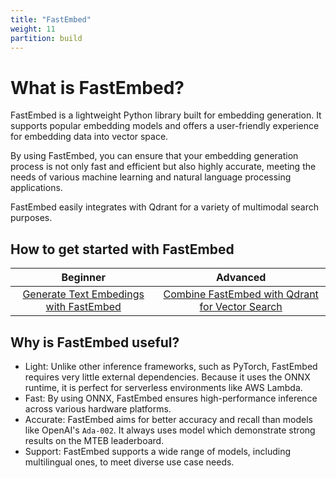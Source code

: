 ```yaml
---
title: "FastEmbed"
weight: 11
partition: build
---
```


# What is FastEmbed?
FastEmbed is a lightweight Python library built for embedding generation. It supports popular embedding models and offers a user-friendly experience for embedding data into vector space. 

By using FastEmbed, you can ensure that your embedding generation process is not only fast and efficient but also highly accurate, meeting the needs of various machine learning and natural language processing applications.

FastEmbed easily integrates with Qdrant for a variety of multimodal search purposes.

## How to get started with FastEmbed

|Beginner|Advanced|
|:-:|:-:|
|[Generate Text Embedings with FastEmbed](/documentation/fastembed/fastembed-quickstart/)|[Combine FastEmbed with Qdrant for Vector Search](/documentation/fastembed/fastembed-semantic-search/)|

## Why is FastEmbed useful?

- Light: Unlike other inference frameworks, such as PyTorch, FastEmbed requires very little external dependencies. Because it uses the ONNX runtime, it is perfect for serverless environments like AWS Lambda.
- Fast: By using ONNX, FastEmbed ensures high-performance inference across various hardware platforms.
- Accurate: FastEmbed aims for better accuracy and recall than models like OpenAI's `Ada-002`. It always uses model which demonstrate strong results on the MTEB leaderboard.
- Support: FastEmbed supports a wide range of models, including multilingual ones, to meet diverse use case needs.


